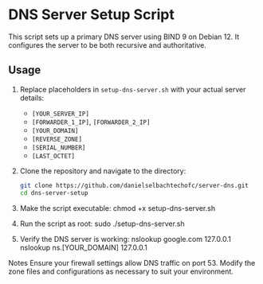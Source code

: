 # DNS Server Setup Script
This script sets up a primary DNS server using BIND 9 on Debian 12. It configures the server to be both recursive and authoritative.

## Usage

1. Replace placeholders in `setup-dns-server.sh` with your actual server details:
   - `[YOUR_SERVER_IP]`
   - `[FORWARDER_1_IP]`, `[FORWARDER_2_IP]`
   - `[YOUR_DOMAIN]`
   - `[REVERSE_ZONE]`
   - `[SERIAL_NUMBER]`
   - `[LAST_OCTET]`


2. Clone the repository and navigate to the directory:

   ```bash
   git clone https://github.com/danielselbachtechofc/server-dns.git
   cd dns-server-setup


3. Make the script executable:
chmod +x setup-dns-server.sh


4. Run the script as root:
sudo ./setup-dns-server.sh


5. Verify the DNS server is working:
nslookup google.com 127.0.0.1
nslookup ns.[YOUR_DOMAIN] 127.0.0.1

Notes
Ensure your firewall settings allow DNS traffic on port 53.
Modify the zone files and configurations as necessary to suit your environment.
